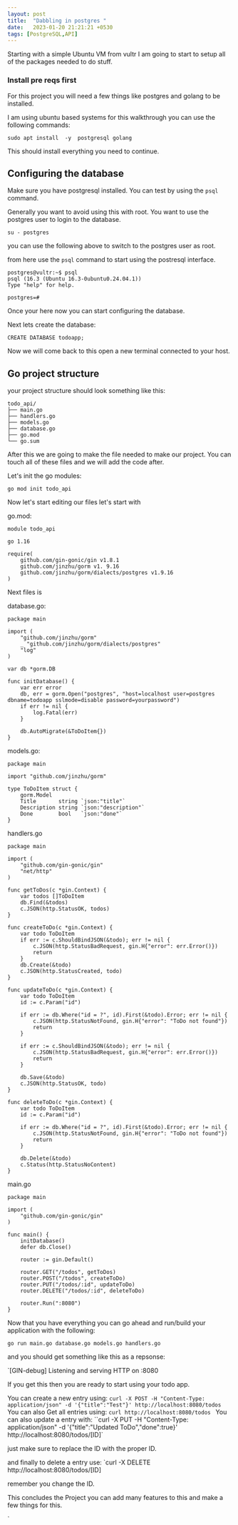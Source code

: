 ```yaml
---
layout: post
title:  "Dabbling in postgres "
date:   2023-01-20 21:21:21 +0530
tags: [PostgreSQL,API]
---
```


Starting with a simple Ubuntu VM from vultr I am going to start to setup all of the packages needed to do stuff.


### Install pre reqs first

For this project you will need a few things like postgres and golang to be installed.

I am using ubuntu based systems for this walkthrough you can use the following commands:
```
sudo apt install  -y  postgresql golang
```

This should install everything you need to continue.

## Configuring the database
Make sure you have postgresql installed. You can test by using the ```psql``` command.

Generally you want to avoid using this with root. You want to use the postgres user to login to the database.

```
su - postgres
```

you can use the following above to switch to the postgres user as root.

from here use the ```psql``` command to start using the postresql interface.


```
postgres@vultr:~$ psql
psql (16.3 (Ubuntu 16.3-0ubuntu0.24.04.1))
Type "help" for help.

postgres=# 

```

Once your here now you can start configuring the database.

Next lets create the database:
```
CREATE DATABASE todoapp;
```

Now we will come back to this open a new terminal connected to your host.

## Go project structure
your project structure should look something like this:
```
todo_api/
├── main.go
├── handlers.go
├── models.go
├── database.go
├── go.mod
└── go.sum

```

After this we are going to make the file needed to make our project. You can touch all of these files and we will add the code after. 


Let's init the go modules:
```
go mod init todo_api
```

Now let's start editing our files let's start with

go.mod:
```
module todo_api

go 1.16

require(
	github.com/gin-gonic/gin v1.8.1
	github.com/jinzhu/gorm v1. 9.16
	github.com/jinzhu/gorm/dialects/postgres v1.9.16
)
```

Next files is

database.go:
```
package main

import (
    "github.com/jinzhu/gorm"
    _ "github.com/jinzhu/gorm/dialects/postgres"
    "log"
)

var db *gorm.DB

func initDatabase() {
    var err error
    db, err = gorm.Open("postgres", "host=localhost user=postgres dbname=todoapp sslmode=disable password=yourpassword")
    if err != nil {
        log.Fatal(err)
    }

    db.AutoMigrate(&ToDoItem{})
}
```

models.go:
```
package main

import "github.com/jinzhu/gorm"

type ToDoItem struct {
    gorm.Model
    Title       string `json:"title"`
    Description string `json:"description"`
    Done        bool   `json:"done"`
}
```

handlers.go
```
package main

import (
    "github.com/gin-gonic/gin"
    "net/http"
)

func getToDos(c *gin.Context) {
    var todos []ToDoItem
    db.Find(&todos)
    c.JSON(http.StatusOK, todos)
}

func createToDo(c *gin.Context) {
    var todo ToDoItem
    if err := c.ShouldBindJSON(&todo); err != nil {
        c.JSON(http.StatusBadRequest, gin.H{"error": err.Error()})
        return
    }
    db.Create(&todo)
    c.JSON(http.StatusCreated, todo)
}

func updateToDo(c *gin.Context) {
    var todo ToDoItem
    id := c.Param("id")

    if err := db.Where("id = ?", id).First(&todo).Error; err != nil {
        c.JSON(http.StatusNotFound, gin.H{"error": "ToDo not found"})
        return
    }

    if err := c.ShouldBindJSON(&todo); err != nil {
        c.JSON(http.StatusBadRequest, gin.H{"error": err.Error()})
        return
    }

    db.Save(&todo)
    c.JSON(http.StatusOK, todo)
}

func deleteToDo(c *gin.Context) {
    var todo ToDoItem
    id := c.Param("id")

    if err := db.Where("id = ?", id).First(&todo).Error; err != nil {
        c.JSON(http.StatusNotFound, gin.H{"error": "ToDo not found"})
        return
    }

    db.Delete(&todo)
    c.Status(http.StatusNoContent)
}
```

main.go
```
package main

import (
    "github.com/gin-gonic/gin"
)

func main() {
    initDatabase()
    defer db.Close()

    router := gin.Default()

    router.GET("/todos", getToDos)
    router.POST("/todos", createToDo)
    router.PUT("/todos/:id", updateToDo)
    router.DELETE("/todos/:id", deleteToDo)

    router.Run(":8080")
}
```


Now that you have everything  you can go ahead and run/build your application with the following:

``go run main.go database.go models.go handlers.go``

and you should get something like this as a repsonse:

`[GIN-debug] Listening and serving HTTP on :8080

If you get this then you are ready to start using your todo app.

You can create a new entry using:
`curl -X POST -H "Content-Type: application/json" -d '{"title":"Test"}' http://localhost:8080/todos
`
You can also Get all entries using:
`curl http://localhost:8080/todos
`
You can also update a entry with:
``curl -X PUT -H "Content-Type: application/json" -d '{"title":"Updated ToDo","done":true}' http://localhost:8080/todos/[ID]`

just make sure to replace the ID with the proper ID.

and finally to delete a entry use:
`curl -X DELETE http://localhost:8080/todos/[ID]

remember you change the ID.

This concludes the Project you can add many features to this and make a few things for this.


`
